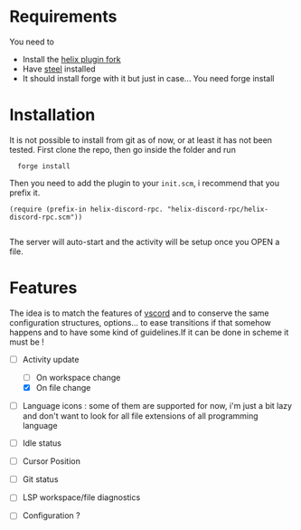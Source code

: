 # Requirements

You need to

- Install the [helix plugin fork](https://github.com/mattwparas/steel) 
- Have [steel](https://github.com/mattwparas/steel) installed
- It should install forge with it but just in case... You need forge install

# Installation

It is not possible to install from git as of now, or at least it has not been tested. First clone the repo, then go inside the folder and run
```
  forge install
```

Then you need to add the plugin to your `init.scm`, i recommend that you prefix it.
```sheme
(require (prefix-in helix-discord-rpc. "helix-discord-rpc/helix-discord-rpc.scm"))
  
```

The server will auto-start and the activity will be setup once you OPEN a file.

# Features

The idea is to match the features of [vscord](https://github.com/leonardssh/vscord) and to conserve the same configuration structures, options... to ease transitions if that somehow happens and to have some kind of guidelines.If it can be done in scheme it must be !

- [ ] Activity update
  - [ ] On workspace change
  - [x] On file change
- [ ] Language icons : some of them are supported for now, i'm just a bit lazy and don't want to look for all file extensions of all programming language
- [ ] Idle status
- [ ] Cursor Position
- [ ] Git status
- [ ] LSP workspace/file diagnostics
- [ ] Configuration ?

